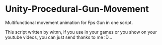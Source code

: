 # Unity-Procedural-Gun-Movement
Multifunctional movement animation for Fps Gun in one script.

This script written by witnn, if you use in your games or you show on your youtube videos, you can just send thanks to me :D...
